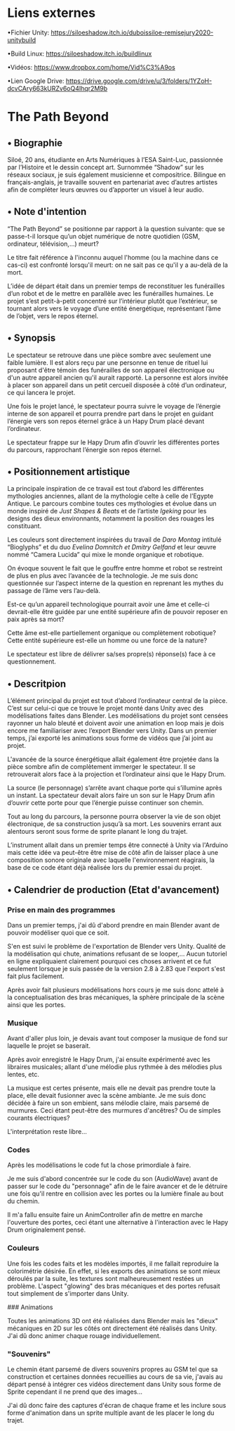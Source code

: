 # Liens externes

•Fichier Unity: https://siloeshadow.itch.io/duboissiloe-remisejury2020-unitybuild

•Build Linux: https://siloeshadow.itch.io/buildlinux

•Vidéos: https://www.dropbox.com/home/Vid%C3%A9os 

•Lien Google Drive: https://drive.google.com/drive/u/3/folders/1YZoH-dcvCAry663kURZv6oQ4Ihqr2M9b

# The Path Beyond

## • Biographie

Siloé, 20 ans, étudiante en Arts Numériques à l’ESA Saint-Luc, passionnée par l’Histoire et le dessin concept art. Surnommée “Shadow” sur les réseaux sociaux, je suis également musicienne et compositrice. Bilingue en français-anglais, je travaille souvent en partenariat avec d’autres artistes afin de compléter leurs œuvres ou d’apporter un visuel à leur audio. 

## • Note d'intention

“The Path Beyond” se positionne par rapport à la question suivante: que se passe-t-il lorsque qu’un objet numérique de notre quotidien (GSM, ordinateur, télévision,…) meurt? 

Le titre fait référence à l'inconnu auquel l'homme (ou la machine dans ce cas-ci) est confronté lorsqu'il meurt: on ne sait pas ce qu'il y a au-delà de la mort.

L’idée de départ était dans un premier temps de reconstituer les funérailles d’un robot et de le mettre en parallèle avec les funérailles humaines. Le projet s’est petit-à-petit concentré sur l’intérieur plutôt que l’extérieur, se tournant alors vers le voyage d’une entité énergétique, représentant l’âme de l’objet, vers le repos éternel.

## • Synopsis

Le spectateur se retrouve dans une pièce sombre avec seulement une faible lumière. Il est alors reçu par une personne en tenue de rituel lui proposant d'être témoin des funérailles de son appareil électronique ou d'un autre appareil ancien qu'il aurait rapporté. La personne est alors invitée à placer son appareil dans un petit cercueil disposée à côté d’un ordinateur, ce qui lancera le projet. 

Une fois le projet lancé, le spectateur pourra suivre le voyage de l’énergie interne de son appareil et pourra prendre part dans le projet en guidant l’énergie vers son repos éternel grâce à un Hapy Drum placé devant l’ordinateur. 

Le spectateur frappe sur le Hapy Drum afin d’ouvrir les différentes portes du parcours, rapprochant l’énergie son repos éternel. 

## • Positionnement artistique

La principale inspiration de ce travail est tout d’abord les différentes mythologies anciennes, allant de la mythologie celte à celle de l’Egypte Antique. Le parcours combine toutes ces mythologies et évolue dans un monde inspiré de *Just Shapes & Beats* et de l’artiste *Igeking* pour les designs des dieux environnants, notamment la position des rouages les constituant. 

Les couleurs sont directement inspirées du travail de *Daro Montag* intitulé “Bioglyphs” et du duo *Evelina Domnitch et Dmitry Gelfand* et leur œuvre nommé “Camera Lucida” qui mixe le monde organique et robotique. 

On évoque souvent le fait que le gouffre entre homme et robot se restreint de plus en plus avec l’avancée de la technologie. Je me suis donc questionnée sur l’aspect interne de la question en reprenant les mythes du passage de l’âme vers l’au-delà. 

Est-ce qu’un appareil technologique pourrait avoir une âme et celle-ci devrait-elle être guidée par une entité supérieure afin de pouvoir reposer en paix après sa mort? 

Cette âme est-elle partiellement organique ou complètement robotique? Cette entité supérieure est-elle un homme ou une force de la nature? 

Le spectateur est libre de délivrer sa/ses propre(s) réponse(s) face à ce questionnement.

## • Descritpion

L’élément principal du projet est tout d’abord l’ordinateur central de la pièce. C’est sur celui-ci que ce trouve le projet monté dans Unity avec des modélisations faites dans Blender. Les modélisations du projet sont censées rayonner un halo bleuté et doivent avoir une animation en loop mais je dois encore me familiariser avec l’export Blender vers Unity. Dans un premier temps, j’ai exporté les animations sous forme de vidéos que j’ai joint au projet. 

L'avancée de la source énergétique allait également être projetée dans la pièce sombre afin de complètement immerger le spectateur. Il se retrouverait alors face à la projection et l’ordinateur ainsi que le Hapy Drum. 

La source (le personnage) s’arrête avant chaque porte qui s’illumine après un instant. La spectateur devait alors faire un son sur le Hapy Drum afin d’ouvrir cette porte pour que l’énergie puisse continuer son chemin. 

Tout au long du parcours, la personne pourra observer la vie de son objet électronique, de sa construction jusqu’à sa mort. Les souvenirs errant aux alentours seront sous forme de sprite planant le long du trajet. 

L’instrument allait dans un premier temps être connecté à Unity via l'Arduino mais cette idée va peut-être être mise de côté afin de laisser place à une composition sonore originale avec laquelle l'environnement réagirais, la base de ce code étant déjà réalisée lors du premier essai du projet.

## • Calendrier de production (Etat d'avancement)

### Prise en main des programmes

Dans un premier temps, j'ai dû d'abord prendre en main Blender avant de pouvoir modéliser quoi que ce soit.

S'en est suivi le problème de l'exportation de Blender vers Unity. Qualité de la modélisation qui chute, animations refusant de se looper,... Aucun tutoriel en ligne expliquaient clairement pourquoi ces choses arrivent et ce fut seulement lorsque je suis passée de la version 2.8 à 2.83 que l'export s'est fait plus facilement.

Après avoir fait plusieurs modélisations hors cours je me suis donc attelé à la conceptualisation des bras mécaniques, la sphère principale de la scène ainsi que les portes.

### Musique

Avant d'aller plus loin, je devais avant tout composer la musique de fond sur laquelle le projet se baserait.

Après avoir enregistré le Hapy Drum, j'ai ensuite expérimenté avec les libraires musicales; allant d'une mélodie plus rythmée à des mélodies plus lentes, etc.

La musique est certes présente, mais elle ne devait pas prendre toute la place, elle devait fusionner avec la scène ambiante. Je me suis donc décidée à faire un son embient, sans mélodie claire, mais parsemé de murmures. Ceci étant peut-être des murmures d'ancêtres? Ou de simples courants électriques?

L'interprétation reste libre...

### Codes

Après les modélisations le code fut la chose primordiale à faire.

Je me suis d'abord concentrée sur le code du son (AudioWave) avant de passer sur le code du "personnage" afin de le faire avancer et de le détruire une fois qu'il rentre en collision avec les portes ou la lumière finale au bout du chemin.

Il m'a fallu ensuite faire un AnimController afin de mettre en marche l'ouverture des portes, ceci étant une alternative à l'interaction avec le Hapy Drum originalement pensé.

### Couleurs

Une fois les codes faits et les modèles importés, il me fallait reproduire la colorimétrie désirée. En effet, si les exports des animations se sont mieux déroulés par la suite, les textures sont malheureusement restées un problème. L'aspect "glowing" des bras mécaniques et des portes refusait tout simplement de s'importer dans Unity.

### Animations

Toutes les animations 3D ont été réalisées dans Blender mais les "dieux" mécaniques en 2D sur les côtés ont directement été réalisés dans Unity. J'ai dû donc animer chaque rouage individuellement.

### "Souvenirs"

Le chemin étant parsemé de divers souvenirs propres au GSM tel que sa construction et certaines données recueillies au cours de sa vie, j'avais au départ pensé à intégrer ces vidéos directement dans Unity sous forme de Sprite cependant il ne prend que des images...

J'ai dû donc faire des captures d'écran de chaque frame et les inclure sous forme d'animation dans un sprite multiple avant de les placer le long du trajet.
